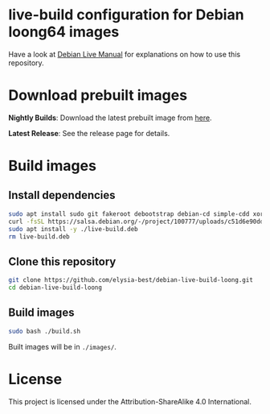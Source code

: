# live-build configuration for Debian loong64 images

Have a look at [Debian Live Manual](https://live-team.pages.debian.net/live-manual/html/live-manual/index.en.html) for explanations on how to use this repository.

# Download prebuilt images

**Nightly Builds**: Download the latest prebuilt image from [here](https://nightly.link/elysia-best/debian-live-build-loong/workflows/build/master/Debian%20loong64%20live%20cd.zip).

**Latest Release**: See the release page for details.
# Build images

## Install dependencies

```bash
sudo apt install sudo git fakeroot debootstrap debian-cd simple-cdd xorriso squashfs-tools mtools curl jq -y
curl -fsSL https://salsa.debian.org/-/project/100777/uploads/c51d6e90dd42be715b7f0ee555f84a3a/live-build_20251022_all.deb -o live-build.deb
sudo apt install -y ./live-build.deb
rm live-build.deb
```

## Clone this repository

```bash
git clone https://github.com/elysia-best/debian-live-build-loong.git
cd debian-live-build-loong
```

## Build images

```bash
sudo bash ./build.sh
```

Built images will be in `./images/`.

# License

This project is licensed under the Attribution-ShareAlike 4.0 International.
